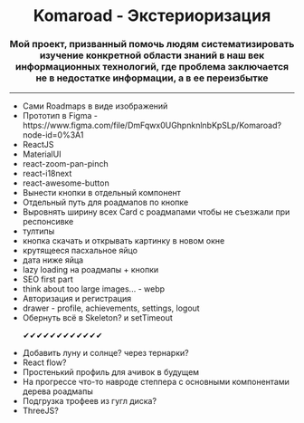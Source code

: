 <h1 align='center'> Komaroad - Экстериоризация</h1>
<h3 align='center'>Мой проект, призванный помочь людям систематизировать изучение конкретной области знаний в наш век информационных технологий, где проблема заключается не в недостатке информации, а в ее переизбытке</h3>
<hr>
<ul>
<li>Сами Roadmaps в виде изображений</li>
<li>Прототип в Figma - https://www.figma.com/file/DmFqwx0UGhpnknlnbKpSLp/Komaroad?node-id=0%3A1</li>
<li>ReactJS</li>
<li>MaterialUI</li>
<li>react-zoom-pan-pinch</li>
<li>react-i18next</li>
<li>react-awesome-button</li>
<li>Вынести кнопки в отдельный компонент</li>
<li> Отдельный путь для роадмапов по кнопке</li>
<li> Выровнять ширину всех Card с роадмапами чтобы не съезжали при респонсивке</li>
<li> тултипы</li>
<li> кнопка скачать и открывать картинку в новом окне</li>
<li> крутящееся пасхальное яйцо</li>
<li> дата ниже яйца</li>
<li> lazy loading на роадмапы + кнопки</li>
<li>SEO first part</li>
<li>think about too large images... - webp</li>
<li>Авторизация и регистрация</li>
<li>drawer - profile, achievements, settings, logout</li>
<li>Обернуть всё в Skeleton? и setTimeout</li>

✔✔✔✔✔✔✔✔✔✔✔✔


<li>Добавить луну и солнце? через тернарки?</li>

<li>React flow?</li>

<li>Простенький профиль для ачивок в будущем</li>





<li>На прогрессе что-то навроде степпера с основными компонентами дерева роадмапы</li>
<li>Подгрузка трофеев из гугл диска?</li>

<li>ThreeJS?</li>





</ul>